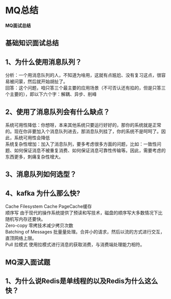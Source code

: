 # MQ总结

**MQ面试总结**
## 基础知识面试总结
## 1、为什么使用消息队列？
分析：一个用消息队列的人，不知道为啥用，这就有点尴尬、没有复习这点，很容易被问蒙，然后就开始胡扯了。<br>
回答：这个问题，咱只答三个最主要的应用场景（不可否认还有掐的，但是只答三个主要的），即以下六个字：解耦、异步、削峰<br>
## 2、使用了消息队列会有什么缺点？
系统可用性降低：你想呀，本来其他系统只要运行好好的，那你的系统就是正常的。现在你非要加入个消息队列进去，那消息队列挂了，你的系统不是呵呵了。因此，系统可用性会降低<br>
系统复杂性增加：加入了消息队列，要多考虑很多方面的问题，比如：一致性问题、如何保证消息不被重复消费、如何保证消息可靠性传输等。因此，需要考虑的东西更多，刺痛复杂性增大。<br>
## 3、消息队列如何选型？
## 4、kafka 为什么那么快?
Cache Filesystem Cache PageCache缓存<br>
顺序写 由于现代的操作系统提供了预读和写技术，磁盘的顺序写大多数情况下比随机写内存还要快。<br>
Zero-copy 零拷技术减少拷贝次数<br>
Batching of Messages 批量量处理。合并小的请求，然后以流的方式进行交互，直顶网络上限。<br>
Pull 拉模式 使用拉模式进行消息的获取消费，与消费端处理能力相符。<br>

## MQ深入面试题
## 1、为什么说Redis是单线程的以及Redis为什么这么快？
